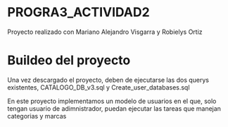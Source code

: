 # PROGRA3_ACTIVIDAD2
Proyecto realizado con Mariano Alejandro Visgarra y Robielys Ortiz

# Buildeo del proyecto
Una vez descargado el proyecto, deben de ejecutarse las dos querys existentes, CATALOGO_DB_v3.sql y Create_user_databases.sql

En este proyecto implementamos un modelo de usuarios en el que, solo tengan usuario de adimnistrador, puedan ejecutar las tareas que manejan categorias y marcas
